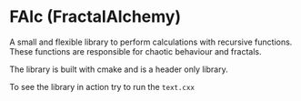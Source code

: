 # FAlc (FractalAlchemy)
A small and flexible library to perform calculations with recursive functions. These functions are responsible for chaotic behaviour and fractals.

The library is built with cmake and is a header only library.

To see the library in action try to run the `text.cxx`
